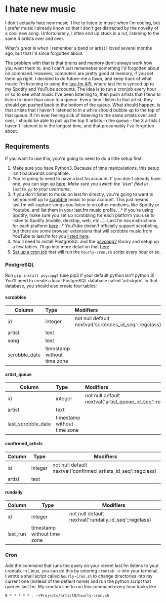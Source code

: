 # I hate new music

I don't actually hate new music. I like to listen to music when I'm coding, but I prefer music I already know so that I don't get distracted by the novelty of a cool new song. Unfortunately, I often end up stuck in a rut, listening to the same 4 artists over and over. 

What's *great* is when I remember a band or artist I loved several months ago, but that I'd since forgotten about. 

The problem with that is that brains and memory don't always work how you want them to, and I can't just rememeber something I'd forgotten about on command. However, computers are pretty good at memory, if you set them up right. I decided to do future-me a favor, and keep track of what music I'm listening to using the [last.fm API](http://www.last.fm/api), where last.fm is synced up to my Spotify and YouTube accounts. The idea is to run a cronjob every hour or so to see what music I've been listening to, then push artists that I tend to listen to more than once to a queue. Every time I listen to that artist, they should get pushed back to the bottom of the queue. What should happen, is that artists that I haven't listened to in a while should bubble up to the top of that queue. If I'm ever feeling sick of listening to the same artists over and over, I should be able to pull up the top X artists in the queue - the X artists I haven't listened to in the longest time, and that presumably I've forgotten about.


## Requirements
If you want to use this, you're going to need to do a little setup first:
1. Make sure you have Python3. Because of time manipulations, this setup isn't backwards compatible.
2. You're going to need to have a last.fm account. If you don't already have one, you can sign up [here](https://www.last.fm/join). _Make sure you switch the 'user' field in `lastfm.py` to *your* username._
3. If you don't listen to music on last.fm directly, you're going to want to set yourself up to [scrobble](https://www.last.fm/about/trackmymusic) music to your account. This just means last.fm will capture songs you listen to on other mediums, like Spotify or Youtube, and list them in your last.fm music profile.
..* If you're using Spotify, make sure you set up scrobbling for each platform you use to listen to Spotify (mobile, desktop, web, etc...). Last.fm has instructions for each platform [here](https://support.spotify.com/us/account_payment_help/account_settings/scrobble-to-last-fm/)
..* YouTube doesn't officially support scrobbling, but there are some browser extensions that will scrobble music from YouTube to last.fm for you [listed here](https://getsatisfaction.com/lastfm/topics/youtube-scrobbling).
4. You'll need to install PostgreSQL and the [psycopg2](https://pypi.python.org/pypi/psycopg2) library and setup up a few tables. I'll go into more detail on that [here](#PostgreSQL)
5. [Set up a cron job](#Cron) that will run the `hourly-cron.sh` script every hour or so.

### PostgreSQL
Run ```pip install psycopg2``` (use pip3 if your default python isn't python 3)  
You'll need to create a local PostgreSQL database called 'artistqdb'. In that database, you should also create four tables:

#### scrobbles

| Column        | Type                        | Modifiers                                              |
|---------------|:----------------------------|:-------------------------------------------------------|
| id            | integer                     |  not null default nextval('scrobbles_id_seq'::regclass)|
| artist        | text                        |                                 					   |
| song          | text                        |                                 					   |
| scrobble_date | timestamp without time zone |                                                        |

#### artist_queue
| Column             | Type                        | Modifiers                                                  |
|--------------------|:----------------------------|:-----------------------------------------------------------|
| id                 | integer                     |  not null default nextval('artist_queue_id_seq'::regclass) |
| artist             | text                        |                                                            |
| last_scrobble_date | timestamp without time zone |                                                            |

#### confirmed_artists
| Column   | Type    | Modifiers                                                       |
|----------|---------|-----------------------------------------------------------------|
| id       | integer |  not null default nextval('confirmed_artists_id_seq'::regclass) |
| artist   | text    |                                                                 |

#### rundaily
| Column   | Type                        | Modifiers                                              |
|----------|-----------------------------|--------------------------------------------------------|
| id       | integer                     |  not null default nextval('rundaily_id_seq'::regclass) |
| last_run | timestamp without time zone |                                                        |



### Cron
Add the command that runs the query on your recent last.fm listens to your crontab. In Linux, you can do this by entering `crontab -e` into your terminal. I wrote a shell script called `hourly-cron.sh` to change directories into my current one (instead of the default home) and run the python script that queries last.fm. My crontab line to run this command every hour looks like
```
0 * * * * * . ~/Projects/artistQ/hourly-cron.sh
```




